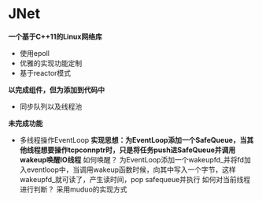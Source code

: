 # JNet
**一个基于C++11的Linux网络库**
- 使用epoll
- 优雅的实现功能定制
- 基于reactor模式

**以完成组件，但为添加到代码中**
- 同步队列以及线程池

**未完成功能**
- 多线程操作EventLoop
**实现思想：为EventLoop添加一个SafeQueue，当其他线程想要操作tcpconnptr时，只是将任务push进SafeQueue并调用wakeup唤醒IO线程**
如何唤醒？
为EventLoop添加一个wakeupfd_并将fd加入eventloop中，当调用wakeup函数时候，向其中写入一个字节，这样wakeupfd_就可读了，产生读时间，pop safequeue并执行
如何对当前线程进行判断？
采用muduo的实现方式